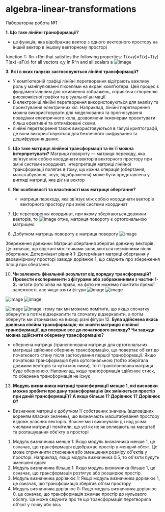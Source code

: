 # algebra-linear-transformations
Лабораторна робота №1

**1. Що таке лінійні трансформації?** 
- це функція, яка відображає вектор з одного векторного простору на інший вектор в іншому векторному просторі

function T: Rn→Rm
that satisfies the following properties:
T(x+y)=T(x)+T(y)
T(ax)=aT(x) for all vectors 
x,y in R^n and all scalars a
![image](https://github.com/YelyzavetaZahorulko/algebra-linear-transformations/assets/151025903/ad38bb93-4580-4905-bad6-9ccb5a8c54f5)


**3. Як і в яких галузях застосовуються лінійні трансформації?**
- У комп’ютерній графіці лінійні перетворення відіграють важливу роль у маніпулюванні пікселями на екрані комп’ютера. Цей процес є фундаментальним для оживлення зображень, сприяючи створенню високоякісної графіки та візуальної анімації.
- В електроніці лінійні перетворення використовуються для аналізу та проектування електричних кіл. Наприклад, лінійні перетворення можна використовувати для моделювання та прогнозування поведінки електричного кола, дозволяючи інженерам проектувати більш ефективні та оптимізовані схеми.
- лінійні перетворення також використовуються в галузі криптографії, де вони використовуються для безпечного шифрування та дешифрування даних.
   
5. **Що таке матриця лінійної трансформації та як її можна інтерпретувати?**
   Матриця повороту — матриця переходу, яка зв'язує між собою координати векторів векторного простору при зміні системи координат.
   Інтерпретація матриці лінійної трансформації полягає в тому, що кожна операція (обертання, масштабування, зсув, відображення) може бути представлена у вигляді матриці, яка діє на вектор

7. **Які особливості та властивості має матриця обертання?**
   -  матриця переходу, яка зв'язує між собою координати векторів векторного простору при зміні системи координат
1. Це перетворення координат, при якому зберігаються довжини векторів, то ![image](https://github.com/YelyzavetaZahorulko/algebra-linear-transformations/assets/151025903/19babba7-c8c4-4a9c-8284-5f676f41437e)  отже, матриця повороту є ортогональною матрицею

2. Добутком матриць повороту є матриця повороту ![image](https://github.com/YelyzavetaZahorulko/algebra-linear-transformations/assets/151025903/131c3315-cecc-40b1-9ca9-26e2be6c0ac5)

Збереження довжини: Матриця обертання зберігає довжину векторів. Це означає, що відстані між точками залишаються незмінними після обертання.
Детермінант рівний 1: Детермінант матриці обертання у двовимірному просторі завжди дорівнює 1, що свідчить про збереження площі при обертанні.

10. **Чи залежить фінальний результат від порядку трансформацій? Провести експерименти з фігурами або зображеннями з частин 1-2.**
    читати фото зліва на право, на фото не можемо помітити прямої залежності, але якщо взяти фігури
    ![image](https://github.com/YelyzavetaZahorulko/algebra-linear-transformations/assets/151025903/cb1491e9-5c91-40d1-b34c-9c95e4c49b84)
    ![image](https://github.com/YelyzavetaZahorulko/algebra-linear-transformations/assets/151025903/b844b777-329d-487d-8fe1-c35ee0626220)

![image](https://github.com/YelyzavetaZahorulko/algebra-linear-transformations/assets/151025903/792af7a6-2935-45a8-a4ce-3bed74a4f67f)
![image](https://github.com/YelyzavetaZahorulko/algebra-linear-transformations/assets/151025903/dbafe7b4-2c0f-4f3a-b5b7-d9595ae8b2b8)

![image](https://github.com/YelyzavetaZahorulko/algebra-linear-transformations/assets/151025903/b5eff726-35e6-4b8f-b4b0-2a1e7f120bb8)
![image](https://github.com/YelyzavetaZahorulko/algebra-linear-transformations/assets/151025903/0163d6d3-e477-49ac-b002-0cc13acf783c)
 -тому так ми можемо помітити, що якщо спочатку обернути а потім відзеркалити та спочатку відзеркалити, а потім обернути ми отримаємо на виході різні фігури
12. **Була здійснена якась довільна лінійна трансформація; як знайти матрицю лінійної трансформації, що поверне все до початкового вигляду? Чи завжди можна здійснити обернену трансформацію?**
- обернена матриця (транспонована матриця для ортогональних матриць) здійснює обернену трансформацію, що повертає об'єкт до початкового стану після застосування першої трансформації. Якщо початкова трансформація була ортогональною (тобто зберігала довжини векторів та кути між ними), то її транспонована матриця буде оберненою. Наприклад, якщо трансформація здійснює стиск, то обернена трансформація не існує
13. **Модуль визначника матриці трансформації менше 1, які висновки можна зробити про дану трансформацію (як змінюється простір при даній трансформації)? А якщо більше 1? Дорівнює 1? Дорівнює 0?**
  -  Визначник матриці є добутком її собствених значень (відповідних кореням власних значень), що визначають масштабування простору вздовж власних векторів. Власне ми і виконували дії над усіма числами матриці і помітили, що усі як не як впливають на масштаб та розташування обє'кту в просторі
  1. Модуль визначника менше 1: Якщо модуль визначника менше 1, це означає, що трансформація відображає простір у менший обсяг. Це може спричинити стиснення або зменшення розміру об'єктів у просторі. Наприклад, якщо модуль визначника 0.5, то об'єкти будуть зменшені вдвічі
  2. Модуль визначника більше 1: Якщо модуль визначника більше 1, це означає, що трансформація розтягує або розширює простір.
  3. Модуль визначника дорівнює 1: Якщо модуль визначника дорівнює 1, це означає, що трансформація зберігає об'єм простору
  4. Модуль визначника дорівнює 0: Якщо модуль визначника дорівнює 0, це означає, що трансформація зжимає простір до нульового обсягу. Це може свідчити про те що трансформація перетворила об'єкт у точку або вісь
